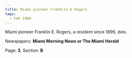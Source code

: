 ```yaml
---  
title: Miami pioneer Franklin E Rogers  
tags:  
  - Feb 1980  
---  
```

  
Miami pioneer Franklin E. Rogers, a resident since 1896, dies.  
  
Newspapers: **Miami Morning News or The Miami Herald**  
  
Page: **3**, Section: **B** 
